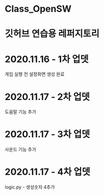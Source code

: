 # Class_OpenSW
# 깃허브 연습용 레퍼지토리

# 2020.11.16 - 1차 업뎃
게임 실행 전 설정화면 생성 완료

# 2020.11.17 - 2차 업뎃
도움말 기능 추가

# 2020.11.17 - 3차 업뎃
사운드 기능 추가

# 2020.11.17 - 4차 업뎃
logic.py - 생성숫자 4추가
